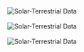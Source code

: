 <center>
    <img src="https://www.hamqsl.com/solarsystem.php" alt="Solar-Terrestrial Data">
</center>

<br>

<center>
    <img src="https://www.hamqsl.com/solarmuf.php" alt="Solar-Terrestrial Data">
</center>

<br>

<center>
    <img src="https://www.hamqsl.com/solarn0nbh.php" alt="Solar-Terrestrial Data">
</center>
